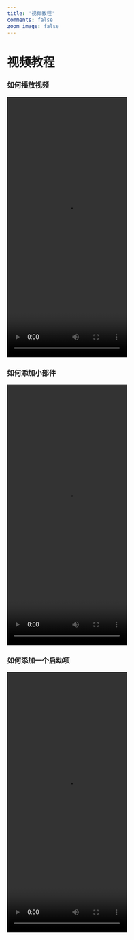 ```yaml
---
title: '视频教程'
comments: false
zoom_image: false
---
```

# 视频教程

### 如何播放视频
<video width="281.25" height="609" controls>
  <source src="http://q7j44vxdc.bkt.clouddn.com/FinalVideo_1584690398.455685.MOV?e=1584773830&token=HKWzjjzE2iyHOX4NeygnNXoJVs1ud6gBzlEcnWug:5LbcmXKMqXqv-DydrgzOKKNsGeY=" type="video/mp4"></video>

  ### 如何添加小部件
  <video width="281.25" height="609" controls>
  <source src="http://q7j44vxdc.bkt.clouddn.com/%E6%B7%BB%E5%8A%A0%E5%B0%8F%E9%83%A8%E4%BB%B6.MOV?e=1584774848&token=HKWzjjzE2iyHOX4NeygnNXoJVs1ud6gBzlEcnWug:R1J1aAkAuLP2NltAg9cCx7BpSr4=" type="video/mp4"></video>

  ### 如何添加一个启动项
  <video width="281.25" height="609" controls>
  <source src="http://q7j44vxdc.bkt.clouddn.com/add_launch_item.MOV?e=1584775275&token=HKWzjjzE2iyHOX4NeygnNXoJVs1ud6gBzlEcnWug:x_P1Y3EtXI342TIOBdYoqGZRuHk=" type="video/mp4"></video>